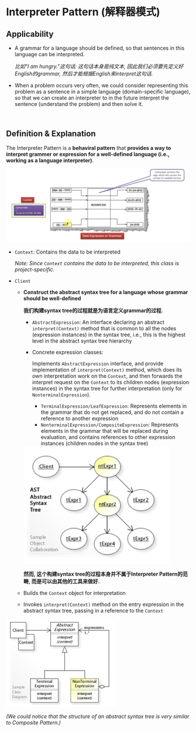 # Interpreter Pattern (解释器模式)

## Applicability

* A grammar for a language should be defined, so that sentences in this language can be interpreted.

  *比如"I am hungry."这句话: 这句话本身是纯文本, 因此我们必须要先定义好English的grammar, 然后才能根据English来interpret这句话.*

* When a problem occurs very often, we could consider representing this problem as a sentence in a simple language (domain-specific language), so that we can create an interpreter to in the future interpret the sentence (understand the problem) and then solve it.

<br>

## Definition & Explanation

The Interpreter Pattern is a **behaviral pattern** that **provides a way to interpret grammer or expression for a well-defined language (i.e., working as a language interpreter)**.

<img src="https://github.com/Ziang-Lu/Design-Patterns/blob/master/4-Behavioral%20Patterns/12-Interpreter%20Pattern/interpreter_pattern_illustration.png?raw=true">

* `Context`: Contains the data to be interpreted

  *Note: Since `Context` contains the data to be interpreted, this class is project-specific.*

* `Client`

  * **Construct the abstract syntax tree for a language whose grammar should be well-defined**

    **我们构建syntax tree的过程就是为语言定义grammar的过程.**

    * `AbstractExpression`: An interface declaring an abstract `interpret(Context)` method that is common to all the nodes (expression instances) in the syntax tree, i.e., this is the highest level in the abstract syntax tree hierarchy

    * Concrete expression classes:

      Implements `AbstractExpression` interface, and provide implementation of `interpret(Context)` method, which does its own interpretation work on the `Context`, and then forwards the interpret request on the `Context` to its children nodes (expression instances) in the syntax tree for further interpretation (only for `NonterminalExpression`).

      * `TerminalExpression/LeafExpression`: Represents elements in the grammar that do not get replaced, and do not contain a reference to another expression
      * `NonterminalExpression/CompositeExpression`: Represents elements in the grammar that will be replaced during evaluation, and contains references to other expression instances (children nodes in the syntax tree)

    <img src="https://github.com/Ziang-Lu/Design-Patterns/blob/master/4-Behavioral%20Patterns/12-Interpreter%20Pattern/abstract_syntax_tree.png?raw=true" width="400px">

    **然而, 这个构建syntax tree的过程本身并不属于Interpreter Pattern的范畴, 而是可以由其他的工具来做好.**

  * Builds the `Context` object for interpretation

  * Invokes `interpret(Context)` method on the entry expression in the abstract syntax tree, passing in a reference to the `Context`

<img src="https://github.com/Ziang-Lu/Design-Patterns/blob/master/4-Behavioral%20Patterns/12-Interpreter%20Pattern/interpreter_pattern.png?raw=true">

*(We could notice that the structure of an abstract syntax tree is very similar to Composite Pattern.)*

